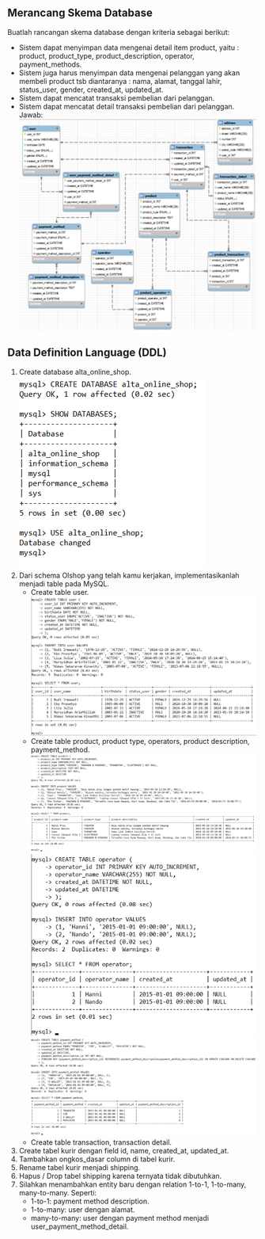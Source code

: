 ## Merancang Skema Database
Buatlah rancangan skema database dengan kriteria sebagai berikut:
- Sistem dapat menyimpan data mengenai detail item product, yaitu : product, product_type, product_description, operator, payment_methods.
- Sistem juga harus menyimpan data mengenai pelanggan yang akan membeli product tsb diantaranya : nama, alamat, tanggal lahir, status_user, gender, created_at, updated_at.
- Sistem dapat mencatat transaksi pembelian dari pelanggan.
- Sistem dapat mencatat detail transaksi pembelian dari pelanggan.
Jawab:\
![alt text](https://github.com/arumkinanthi/data_nimas-sekararum-kinanthi/blob/main/08_Relational%20Database/Screenshot/alta_online_shop%20ERD.png?raw=true)
## Data Definition Language (DDL)
1. Create database alta_online_shop.
   ![alt text](https://github.com/arumkinanthi/data_nimas-sekararum-kinanthi/blob/main/08_Relational%20Database/Screenshot/CREATE%20DATABASE.png?raw=true)
2. Dari schema Olshop yang telah kamu kerjakan, implementasikanlah menjadi table pada MySQL.
   - Create table user.
   ![alt text](https://github.com/arumkinanthi/data_nimas-sekararum-kinanthi/blob/main/08_Relational%20Database/Screenshot/CREATE%20TABLE%20USER.png?raw=true)
   - Create table product, product type, operators, product description, payment_method.
   ![alt text](https://github.com/arumkinanthi/data_nimas-sekararum-kinanthi/blob/main/08_Relational%20Database/Screenshot/CREATE%20TABLE%20PRODUCT.png?raw=true)
   ![alt text](https://github.com/arumkinanthi/data_nimas-sekararum-kinanthi/blob/main/08_Relational%20Database/Screenshot/CREATE%20TABLE%20OPERATOR.png?raw=true)
   ![alt text](https://github.com/arumkinanthi/data_nimas-sekararum-kinanthi/blob/main/08_Relational%20Database/Screenshot/CREATE%20TABLE%20PAYMENT_METHOD.png?raw=true)
   - Create table transaction, transaction detail.
3. Create tabel kurir dengan field id, name, created_at, updated_at.
4. Tambahkan ongkos_dasar column di tabel kurir.
5. Rename tabel kurir menjadi shipping.
6. Hapus / Drop tabel shipping karena ternyata tidak dibutuhkan.
7. Silahkan menambahkan entity baru dengan relation 1-to-1, 1-to-many, many-to-many. Seperti:
   - 1-to-1: payment method description.
   - 1-to-many: user dengan alamat.
   - many-to-many: user dengan payment method menjadi user_payment_method_detail.